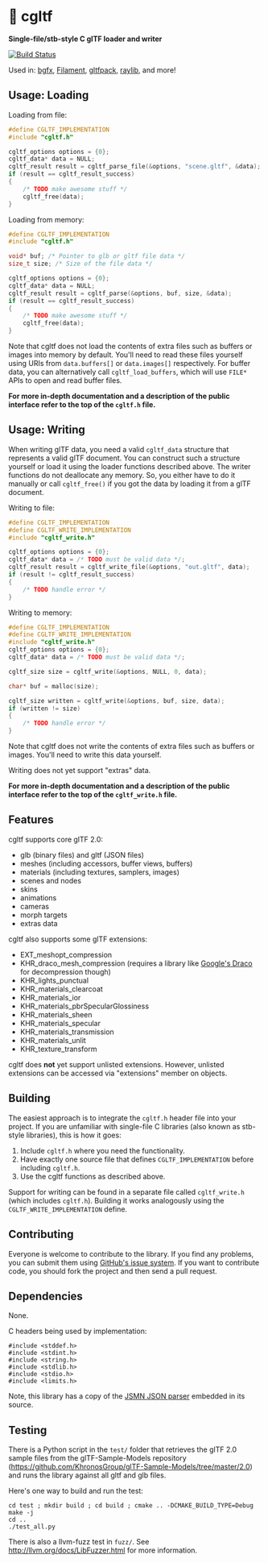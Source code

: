 # :diamond_shape_with_a_dot_inside: cgltf
**Single-file/stb-style C glTF loader and writer**

[![Build Status](https://travis-ci.org/jkuhlmann/cgltf.svg?branch=master)](https://travis-ci.org/jkuhlmann/cgltf)

Used in: [bgfx](https://github.com/bkaradzic/bgfx), [Filament](https://github.com/google/filament), [gltfpack](https://github.com/zeux/meshoptimizer/tree/master/gltf), [raylib](https://github.com/raysan5/raylib), and more!

## Usage: Loading
Loading from file:
```c
#define CGLTF_IMPLEMENTATION
#include "cgltf.h"

cgltf_options options = {0};
cgltf_data* data = NULL;
cgltf_result result = cgltf_parse_file(&options, "scene.gltf", &data);
if (result == cgltf_result_success)
{
	/* TODO make awesome stuff */
	cgltf_free(data);
}
```

Loading from memory:
```c
#define CGLTF_IMPLEMENTATION
#include "cgltf.h"

void* buf; /* Pointer to glb or gltf file data */
size_t size; /* Size of the file data */

cgltf_options options = {0};
cgltf_data* data = NULL;
cgltf_result result = cgltf_parse(&options, buf, size, &data);
if (result == cgltf_result_success)
{
	/* TODO make awesome stuff */
	cgltf_free(data);
}
```

Note that cgltf does not load the contents of extra files such as buffers or images into memory by default. You'll need to read these files yourself using URIs from `data.buffers[]` or `data.images[]` respectively.
For buffer data, you can alternatively call `cgltf_load_buffers`, which will use `FILE*` APIs to open and read buffer files.

**For more in-depth documentation and a description of the public interface refer to the top of the `cgltf.h` file.**

## Usage: Writing
When writing glTF data, you need a valid `cgltf_data` structure that represents a valid glTF document. You can construct such a structure yourself or load it using the loader functions described above. The writer functions do not deallocate any memory. So, you either have to do it manually or call `cgltf_free()` if you got the data by loading it from a glTF document.

Writing to file:
```c
#define CGLTF_IMPLEMENTATION
#define CGLTF_WRITE_IMPLEMENTATION
#include "cgltf_write.h"

cgltf_options options = {0};
cgltf_data* data = /* TODO must be valid data */;
cgltf_result result = cgltf_write_file(&options, "out.gltf", data);
if (result != cgltf_result_success)
{
	/* TODO handle error */
}
```

Writing to memory:
```c
#define CGLTF_IMPLEMENTATION
#define CGLTF_WRITE_IMPLEMENTATION
#include "cgltf_write.h"
cgltf_options options = {0};
cgltf_data* data = /* TODO must be valid data */;

cgltf_size size = cgltf_write(&options, NULL, 0, data);

char* buf = malloc(size);

cgltf_size written = cgltf_write(&options, buf, size, data);
if (written != size)
{
	/* TODO handle error */
}
```

Note that cgltf does not write the contents of extra files such as buffers or images. You'll need to write this data yourself.

Writing does not yet support "extras" data.

**For more in-depth documentation and a description of the public interface refer to the top of the `cgltf_write.h` file.**


## Features
cgltf supports core glTF 2.0:
- glb (binary files) and gltf (JSON files)
- meshes (including accessors, buffer views, buffers)
- materials (including textures, samplers, images)
- scenes and nodes
- skins
- animations
- cameras
- morph targets
- extras data

cgltf also supports some glTF extensions:
- EXT_meshopt_compression
- KHR_draco_mesh_compression (requires a library like [Google's Draco](https://github.com/google/draco) for decompression though)
- KHR_lights_punctual
- KHR_materials_clearcoat
- KHR_materials_ior
- KHR_materials_pbrSpecularGlossiness
- KHR_materials_sheen
- KHR_materials_specular
- KHR_materials_transmission
- KHR_materials_unlit
- KHR_texture_transform

cgltf does **not** yet support unlisted extensions. However, unlisted extensions can be accessed via "extensions" member on objects.

## Building
The easiest approach is to integrate the `cgltf.h` header file into your project. If you are unfamiliar with single-file C libraries (also known as stb-style libraries), this is how it goes:

1. Include `cgltf.h` where you need the functionality.
1. Have exactly one source file that defines `CGLTF_IMPLEMENTATION` before including `cgltf.h`.
1. Use the cgltf functions as described above.

Support for writing can be found in a separate file called `cgltf_write.h` (which includes `cgltf.h`). Building it works analogously using the `CGLTF_WRITE_IMPLEMENTATION` define.

## Contributing
Everyone is welcome to contribute to the library. If you find any problems, you can submit them using [GitHub's issue system](https://github.com/jkuhlmann/cgltf/issues). If you want to contribute code, you should fork the project and then send a pull request.


## Dependencies
None.

C headers being used by implementation:
```
#include <stddef.h>
#include <stdint.h>
#include <string.h>
#include <stdlib.h>
#include <stdio.h>
#include <limits.h>
```

Note, this library has a copy of the [JSMN JSON parser](https://github.com/zserge/jsmn) embedded in its source.

## Testing
There is a Python script in the `test/` folder that retrieves the glTF 2.0 sample files from the glTF-Sample-Models repository (https://github.com/KhronosGroup/glTF-Sample-Models/tree/master/2.0) and runs the library against all gltf and glb files.

Here's one way to build and run the test:

    cd test ; mkdir build ; cd build ; cmake .. -DCMAKE_BUILD_TYPE=Debug
    make -j
    cd ..
    ./test_all.py

There is also a llvm-fuzz test in `fuzz/`. See http://llvm.org/docs/LibFuzzer.html for more information.
